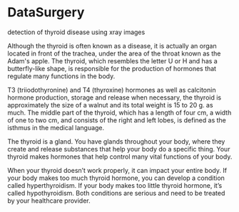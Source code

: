 # DataSurgery
detection of thyroid disease using xray images


Although the thyroid is often known as a disease, it is actually an organ located in front of the trachea, under the area of 
the throat known as the Adam's apple. The thyroid, which resembles the letter U or H and has a butterfly-like shape,
is responsible for the production of hormones that regulate many functions in the body.

T3 (triiodothyronine) and T4 (thyroxine) hormones as well as calcitonin hormone production, storage and release when necessary,
the thyroid is approximately the size of a walnut and its total weight is 15 to 20 g. as much. The middle part of the thyroid, which has a length of four cm,
a width of one to two cm, and consists of the right and left lobes, is defined as the isthmus in the medical language.



The thyroid is a gland. You have glands throughout your body, where they create and release substances that help your body do a specific thing.
Your thyroid makes hormones that help control many vital functions of your body.

When your thyroid doesn’t work properly, it can impact your entire body. If your body makes too much thyroid hormone,
you can develop a condition called hyperthyroidism.
If your body makes too little thyroid hormone, it’s called hypothyroidism. Both conditions are serious and need to be treated by your healthcare provider.
